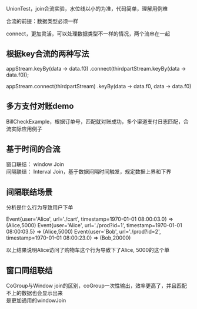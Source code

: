 UnionTest，join合流实验，水位线以小的为准，代码简单，理解用例难    

合流的前提：数据类型必须一样  

connect，更加灵活，可以处理数据类型不一样的情况，两个流串在一起     

## 根据key合流的两种写法

appStream.keyBy(data -> data.f0)
    .connect(thirdpartStream.keyBy(data -> data.f0));

appStream.connect(thirdpartStream)
    .keyBy(data -> data.f0, data -> data.f0)

## 多方支付对账demo

BillCheckExample，根据订单号，匹配就对账成功，多个渠道支付日志匹配，合流实际应用例子  


## 基于时间的合流 

窗口联结： window Join  
间隔联结： Interval Join，基于数据间隔时间触发，规定数据上界和下界     

## 间隔联结场景

分析是什么行为导致用户下单

Event{user='Alice', url='./cart', timestamp=1970-01-01 08:00:03.0} => (Alice,5000)
Event{user='Alice', url='./prod?id=1', timestamp=1970-01-01 08:00:03.5} => (Alice,5000)
Event{user='Bob', url='./prod?id=2', timestamp=1970-01-01 08:00:23.0} => (Bob,20000)

以上结果说明Alice访问了购物车这个行为导致下了Alice, 5000的这个单  

## 窗口同组联结

CoGroup与Window join的区别，coGroup一次性输出，效率更高了，并且匹配不上的数据也会显示出来  
是更加通用的windowJoin  
